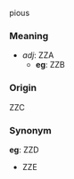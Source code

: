 pious
### Meaning
+ _adj_: ZZA
    + __eg__: ZZB

### Origin

ZZC

### Synonym

__eg__: ZZD

+ ZZE


